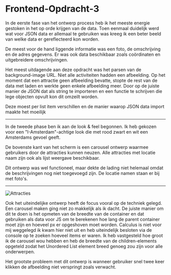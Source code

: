 # Frontend-Opdracht-3


In de eerste fase van het ontwerp process heb ik het meeste energie gestoken in het op orde krijgen van de data. Toen eenmaal duidelijk werd wat voor JSON data er allemaal te gebruiken was kreeg ik een beter beeld van welke data er gereflecteerd kon worden. 

De meest voor de hand liggende informatie was een foto, de omschrijving en de adres gegevens. Er was ook data beschikbaar zoals coördinaten en uitgebreidere omschrijvingen.

Het meest uitdagende aan deze opdracht was het parsen van de background-image URL. Niet alle activiteiten hadden een afbeelding. Op het moment dat een attractie geen afbeelding bevatte, stopte de rest van de data met laden en werkte geen enkele afbeelding meer. Door op de juiste manier de JSON dat als string te importeren en een functie te schrijven die lege objecten opvult kon dit omzeilt worden. 

Deze moest per list item verschillen en de manier waarop JSON data import maakte het moeilijk 

------------------------------------------------------------------------

In de tweede phase ben ik aan de look & feel begonnen. Ik heb gekozen voor een "I-Amsterdam"-achtige look die met rood zwart en wit een Amsterdams gevoel geeft.

De bovenste kant van het scherm is een carousel ontwerp waarmee gebruikers door de attracties kunnen neuzen. Alle attracties met locatie naam zijn ook als lijst weergave beschikbaar. 

Dit ontwerp was wel functioneel, maar dekte de lading niet helemaal omdat de beschrijvingen nog niet toegevoegd zijn. De locatie namen staan er bij met foto's.

------------------------------------------------------------------------

![Attracties](https://thumbs.gfycat.com/MeatyDiscreteCrocodile-size_restricted.gif)


Ook het uiteindelijke ontwerp heeft de focus vooral op de techniek gelegd. Een carousel maken ging niet zo makkelijk als ik dacht. De juiste manier om dit te doen is het opmeten van de breedte van de container en dat gebruiken als data voor JS om te berekenen hoe lang de parent container moet zijn en hoeveel px er opgeshoven moet worden. Calculus is niet voor mij weggelegd ik kwam hier niet uit en heb uiteindelijk besloten via de console op te zoeken hoeveel items er waren. Ik heb vastgesteld hoe groot ik de carousel wou hebben en heb de breedte van de children-elements opgeteld zodat het Unordered List element breed genoeg zou zijn voor alle onderwerpen. 

Het grootste probleem met dit ontwerp is wanneer gebruiker snel twee keer klikken de afbeelding niet verspringt zoals verwacht. 


